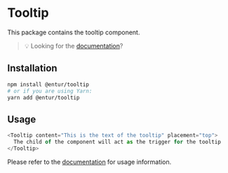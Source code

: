 # Tooltip

This package contains the tooltip component.

> 💡 Looking for the [documentation](https://design.entur.org/komponenter/tooltip)?

## Installation

```sh
npm install @entur/tooltip
# or if you are using Yarn:
yarn add @entur/tooltip
```

## Usage

```js
<Tooltip content="This is the text of the tooltip" placement="top">
  The child of the component will act as the trigger for the tooltip
</Tooltip>
```

Please refer to the [documentation](https://design.entur.org/komponenter/tooltip) for usage information.
